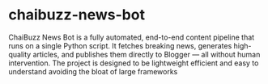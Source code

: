 # chaibuzz-news-bot
ChaiBuzz News Bot is a fully automated, end-to-end content pipeline that runs on a single Python script. It fetches breaking news, generates high-quality articles, and publishes them directly to Blogger — all without human intervention. The project is designed to be lightweight efficient and easy to understand avoiding the bloat of large frameworks
